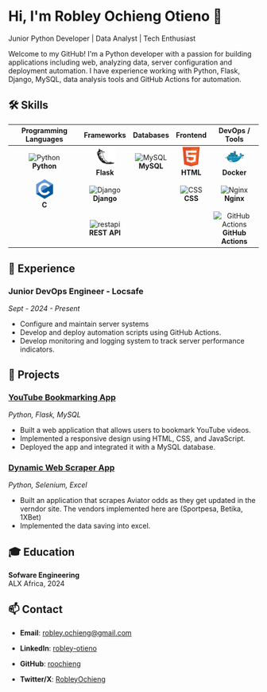 # Hi, I'm Robley Ochieng Otieno 👋

Junior Python Developer | Data Analyst | Tech Enthusiast

Welcome to my GitHub! I'm a Python developer with a passion for building applications including web, analyzing data, server configuration and deployment automation. I have experience working with Python, Flask, Django, MySQL, data analysis tools and GitHub Actions for automation.



## 🛠️ Skills

| **Programming Languages** | **Frameworks** | **Databases** | **Frontend** | **DevOps / Tools** |
| :-----------------------: | :------------: | :-----------: | :----------: | :----------------: |
| ![Python](https://giphy.com/gifs/coxQHKASG60HrHtvkt) <br> **Python** | <img src="https://raw.githubusercontent.com/devicons/devicon/master/icons/flask/flask-original.svg" alt="flask" width="40" height="40"/> <br> **Flask** | ![MySQL](https://media.giphy.com/media/1xon7pSbZrZxwCKwQJ/giphy.gif) <br> **MySQL** | <img src="https://raw.githubusercontent.com/devicons/devicon/master/icons/html5/html5-original.svg" alt="html5" width="40" height="40"/> <br> **HTML** | <img src="https://raw.githubusercontent.com/devicons/devicon/master/icons/docker/docker-original.svg" alt="docker" width="40" height="40"/> <br> **Docker** |
| <img src="https://raw.githubusercontent.com/devicons/devicon/master/icons/c/c-original.svg" alt="c" width="40" height="40"/> <br> **C** | ![Django](https://static.djangoproject.com/img/logos/django-logo-negative.png) <br> **Django** | | ![CSS](https://media.giphy.com/media/fsEaZldNC8A1PJ3mwp/giphy.gif) <br> **CSS** | ![Nginx](https://media.giphy.com/media/VIJsdCspVUR0eDlVt4/giphy.gif) <br> **Nginx** |
| | <img src="https://img.icons8.com/ios/452/api-settings.png" alt="restapi" width="40" height="40"/> <br>**REST API** | | | ![GitHub Actions](https://media.giphy.com/media/Urz2xEM4rY5mA/giphy.gif) <br> **GitHub Actions** |


## 💼 Experience

### Junior DevOps Engineer - Locsafe
*Sept - 2024 - Present*

- Configure and maintain server systems
- Develop and deploy automation scripts using GitHub Actions.
- Develop monitoring and logging system to track server performance indicators.



## 🔬 Projects

### [YouTube Bookmarking App](https://github.com/roochieng/YouTube_BookMarker)
*Python, Flask, MySQL*

- Built a web application that allows users to bookmark YouTube videos.
- Implemented a responsive design using HTML, CSS, and JavaScript.
- Deployed the app and integrated it with a MySQL database.

### [Dynamic Web Scraper App](https://github.com/roochieng/aviator)
*Python, Selenium, Excel*

- Built an application that scrapes Aviator odds as they get updated in the verndor site. The vendors implemented here are (Sportpesa, Betika, 1XBet)
- Implemented the data saving into excel.




## 🎓 Education

**Sofware Engineering**  
ALX Africa, 2024



## 📫 Contact

- **Email**: robley.ochieng@gmail.com
- **LinkedIn**: [robley-otieno](https://www.linkedin.com/in/robley-otieno-75900426b/)
- **GitHub**: [roochieng](https://github.com/roochieng)

- **Twitter/X**: [RobleyOchieng](https://twitter.com/RobleyOchieng)
